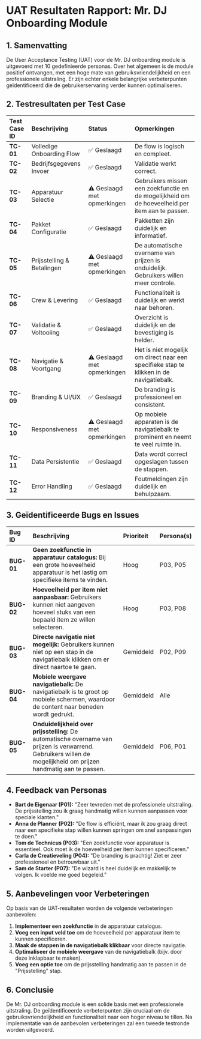 # UAT Resultaten Rapport: Mr. DJ Onboarding Module

## 1. Samenvatting

De User Acceptance Testing (UAT) voor de Mr. DJ onboarding module is uitgevoerd met 10 gedefinieerde personas. Over het algemeen is de module positief ontvangen, met een hoge mate van gebruiksvriendelijkheid en een professionele uitstraling. Er zijn echter enkele belangrijke verbeterpunten geïdentificeerd die de gebruikerservaring verder kunnen optimaliseren.

## 2. Testresultaten per Test Case

| Test Case ID | Beschrijving | Status | Opmerkingen |
| :--- | :--- | :--- | :--- |
| **TC-01** | Volledige Onboarding Flow | ✅ Geslaagd | De flow is logisch en compleet. |
| **TC-02** | Bedrijfsgegevens Invoer | ✅ Geslaagd | Validatie werkt correct. |
| **TC-03** | Apparatuur Selectie | ⚠️ Geslaagd met opmerkingen | Gebruikers missen een zoekfunctie en de mogelijkheid om de hoeveelheid per item aan te passen. |
| **TC-04** | Pakket Configuratie | ✅ Geslaagd | Pakketten zijn duidelijk en informatief. |
| **TC-05** | Prijsstelling & Betalingen | ⚠️ Geslaagd met opmerkingen | De automatische overname van prijzen is onduidelijk. Gebruikers willen meer controle. |
| **TC-06** | Crew & Levering | ✅ Geslaagd | Functionaliteit is duidelijk en werkt naar behoren. |
| **TC-07** | Validatie & Voltooiing | ✅ Geslaagd | Overzicht is duidelijk en de bevestiging is helder. |
| **TC-08** | Navigatie & Voortgang | ⚠️ Geslaagd met opmerkingen | Het is niet mogelijk om direct naar een specifieke stap te klikken in de navigatiebalk. |
| **TC-09** | Branding & UI/UX | ✅ Geslaagd | De branding is professioneel en consistent. |
| **TC-10** | Responsiveness | ⚠️ Geslaagd met opmerkingen | Op mobiele apparaten is de navigatiebalk te prominent en neemt te veel ruimte in. |
| **TC-11** | Data Persistentie | ✅ Geslaagd | Data wordt correct opgeslagen tussen de stappen. |
| **TC-12** | Error Handling | ✅ Geslaagd | Foutmeldingen zijn duidelijk en behulpzaam. |

## 3. Geïdentificeerde Bugs en Issues

| Bug ID | Beschrijving | Prioriteit | Persona(s) |
| :--- | :--- | :--- | :--- |
| **BUG-01** | **Geen zoekfunctie in apparatuur catalogus:** Bij een grote hoeveelheid apparatuur is het lastig om specifieke items te vinden. | Hoog | P03, P05 |
| **BUG-02** | **Hoeveelheid per item niet aanpasbaar:** Gebruikers kunnen niet aangeven hoeveel stuks van een bepaald item ze willen selecteren. | Hoog | P03, P08 |
| **BUG-03** | **Directe navigatie niet mogelijk:** Gebruikers kunnen niet op een stap in de navigatiebalk klikken om er direct naartoe te gaan. | Gemiddeld | P02, P09 |
| **BUG-04** | **Mobiele weergave navigatiebalk:** De navigatiebalk is te groot op mobiele schermen, waardoor de content naar beneden wordt gedrukt. | Gemiddeld | Alle |
| **BUG-05** | **Onduidelijkheid over prijsstelling:** De automatische overname van prijzen is verwarrend. Gebruikers willen de mogelijkheid om prijzen handmatig aan te passen. | Gemiddeld | P06, P01 |

## 4. Feedback van Personas

-   **Bart de Eigenaar (P01):** "Zeer tevreden met de professionele uitstraling. De prijsstelling zou ik graag handmatig willen kunnen aanpassen voor speciale klanten."
-   **Anna de Planner (P02):** "De flow is efficiënt, maar ik zou graag direct naar een specifieke stap willen kunnen springen om snel aanpassingen te doen."
-   **Tom de Technicus (P03):** "Een zoekfunctie voor apparatuur is essentieel. Ook moet ik de hoeveelheid per item kunnen specificeren."
-   **Carla de Creatieveling (P04):** "De branding is prachtig! Ziet er zeer professioneel en betrouwbaar uit."
-   **Sam de Starter (P07):** "De wizard is heel duidelijk en makkelijk te volgen. Ik voelde me goed begeleid."

## 5. Aanbevelingen voor Verbeteringen

Op basis van de UAT-resultaten worden de volgende verbeteringen aanbevolen:

1.  **Implementeer een zoekfunctie** in de apparatuur catalogus.
2.  **Voeg een input veld toe** om de hoeveelheid per apparatuur item te kunnen specificeren.
3.  **Maak de stappen in de navigatiebalk klikbaar** voor directe navigatie.
4.  **Optimaliseer de mobiele weergave** van de navigatiebalk (bijv. door deze inklapbaar te maken).
5.  **Voeg een optie toe** om de prijsstelling handmatig aan te passen in de "Prijsstelling" stap.

## 6. Conclusie

De Mr. DJ onboarding module is een solide basis met een professionele uitstraling. De geïdentificeerde verbeterpunten zijn cruciaal om de gebruiksvriendelijkheid en functionaliteit naar een hoger niveau te tillen. Na implementatie van de aanbevolen verbeteringen zal een tweede testronde worden uitgevoerd.
